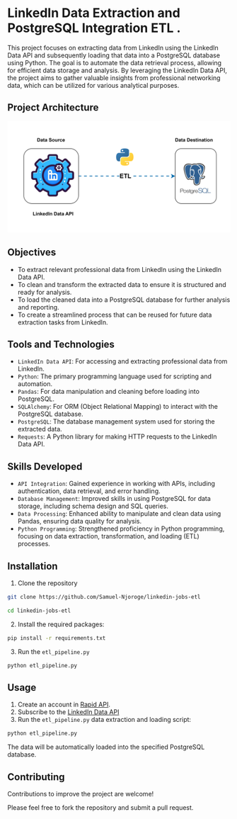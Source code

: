 # LinkedIn Data Extraction and PostgreSQL Integration ETL .
This project focuses on extracting data from LinkedIn using the LinkedIn Data API and subsequently loading that data into a PostgreSQL database using Python. The goal is to automate the data retrieval process, allowing for efficient data storage and analysis. By leveraging the LinkedIn Data API, the project aims to gather valuable insights from professional networking data, which can be utilized for various analytical purposes.

## Project Architecture
![](https://github.com/Samuel-Njoroge/linkedin-jobs-etl/blob/main/project_architecture.svg)

## Objectives
- To extract relevant professional data from LinkedIn using the LinkedIn Data API.
- To clean and transform the extracted data to ensure it is structured and ready for analysis.
- To load the cleaned data into a PostgreSQL database for further analysis and reporting.
- To create a streamlined process that can be reused for future data extraction tasks from LinkedIn.

## Tools and Technologies
- `LinkedIn Data API`: For accessing and extracting professional data from LinkedIn.
- `Python`: The primary programming language used for scripting and automation.
- `Pandas`: For data manipulation and cleaning before loading into PostgreSQL.
- `SQLAlchemy`: For ORM (Object Relational Mapping) to interact with the PostgreSQL database.
- `PostgreSQL`: The database management system used for storing the extracted data.
- `Requests`: A Python library for making HTTP requests to the LinkedIn Data API.

## Skills Developed
- `API Integration`: Gained experience in working with APIs, including authentication, data retrieval, and error handling.
- `Database Management`: Improved skills in using PostgreSQL for data storage, including schema design and SQL queries.
- `Data Processing`: Enhanced ability to manipulate and clean data using Pandas, ensuring data quality for analysis.
- `Python Programming`: Strengthened proficiency in Python programming, focusing on data extraction, transformation, and loading (ETL) processes.

## Installation
1. Clone the repository
```sh   
git clone https://github.com/Samuel-Njoroge/linkedin-jobs-etl
```
```sh
cd linkedin-jobs-etl
```
2. Install the required packages:

```sh
pip install -r requirements.txt
```
3. Run the `etl_pipeline.py`
```sh
python etl_pipeline.py
```

## Usage
1. Create an account in [Rapid API](https://rapidapi.com/hub).
2. Subscribe to the [LinkedIn Data API](https://rapidapi.com/rockapis-rockapis-default/api/linkedin-data-api)
3. Run the `etl_pipeline.py` data extraction and loading script:
```sh
python etl_pipeline.py
```

The data will be automatically loaded into the specified PostgreSQL database.

## Contributing
Contributions to improve the project are welcome! 

Please feel free to fork the repository and submit a pull request.
